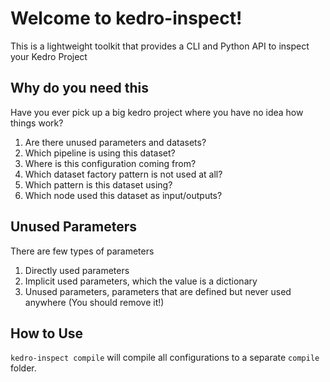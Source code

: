 <!-- # Welcome to MkDocs

For full documentation visit [mkdocs.org](https://www.mkdocs.org).

## Commands

* `mkdocs new [dir-name]` - Create a new project.
* `mkdocs serve` - Start the live-reloading docs server.
* `mkdocs build` - Build the documentation site.
* `mkdocs -h` - Print help message and exit.

## Project layout

    mkdocs.yml    # The configuration file.
    docs/
        index.md  # The documentation homepage.
        ...       # Other markdown pages, images and other files. -->

# Welcome to kedro-inspect!
This is a lightweight toolkit that provides a CLI and Python API to inspect your Kedro Project

## Why do you need this
Have you ever pick up a big kedro project where you have no idea how things work?
1. Are there unused parameters and datasets?
2. Which pipeline is using this dataset?
3. Where is this configuration coming from?
4. Which dataset factory pattern is not used at all?
5. Which pattern is this dataset using?
6. Which node used this dataset as input/outputs?

## Unused Parameters
There are few types of parameters
1. Directly used parameters
2. Implicit used parameters, which the value is a dictionary
3. Unused parameters, parameters that are defined but never used anywhere (You should remove it!)

## How to Use
`kedro-inspect compile` will compile all configurations to a separate `compile` folder.